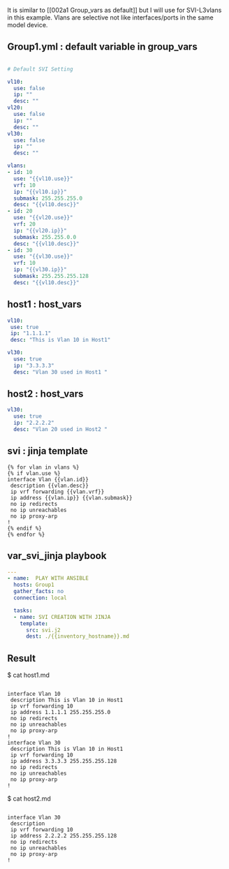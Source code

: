 It is similar to [[002a1 Group_vars as default]] but I will use for SVI-L3vlans in this example. Vlans are selective not like interfaces/ports in the same model device. 


## Group1.yml : default variable in group_vars
```yml

# Default SVI Setting 

vl10:
  use: false
  ip: ""
  desc: ""
vl20:
  use: false
  ip: ""
  desc: ""
vl30:
  use: false
  ip: ""
  desc: ""

vlans: 
- id: 10 
  use: "{{vl10.use}}"
  vrf: 10
  ip: "{{vl10.ip}}"  
  submask: 255.255.255.0
  desc: "{{vl10.desc}}"
- id: 20 
  use: "{{vl20.use}}"
  vrf: 20
  ip: "{{vl20.ip}}"  
  submask: 255.255.0.0
  desc: "{{vl10.desc}}"
- id: 30 
  use: "{{vl30.use}}"
  vrf: 10
  ip: "{{vl30.ip}}"  
  submask: 255.255.255.128
  desc: "{{vl10.desc}}"

```

## host1 : host_vars

```yml 
vl10:
 use: true
 ip: "1.1.1.1"
 desc: "This is Vlan 10 in Host1"

vl30:
  use: true
  ip: "3.3.3.3"
  desc: "Vlan 30 used in Host1 "

```

## host2 : host_vars
```yml 
vl30:
  use: true
  ip: "2.2.2.2"
  desc: "Vlan 20 used in Host2 "
```

## svi : jinja template 
```j2
{% for vlan in vlans %}
{% if vlan.use %}
interface Vlan {{vlan.id}}
 description {{vlan.desc}}
 ip vrf forwarding {{vlan.vrf}}
 ip address {{vlan.ip}} {{vlan.submask}}
 no ip redirects 
 no ip unreachables
 no ip proxy-arp
!
{% endif %}
{% endfor %}
```

## var_svi_jinja playbook 
```yml 
---
- name:  PLAY WITH ANSIBLE 
  hosts: Group1
  gather_facts: no
  connection: local 

  tasks: 
  - name: SVI CREATION WITH JINJA 
    template:
      src: svi.j2
      dest: ./{{inventory_hostname}}.md
```


## Result 

$ cat host1.md 
```shell

interface Vlan 10
 description This is Vlan 10 in Host1
 ip vrf forwarding 10
 ip address 1.1.1.1 255.255.255.0
 no ip redirects 
 no ip unreachables
 no ip proxy-arp
!
interface Vlan 30
 description This is Vlan 10 in Host1
 ip vrf forwarding 10
 ip address 3.3.3.3 255.255.255.128
 no ip redirects 
 no ip unreachables
 no ip proxy-arp
!

```
$ cat host2.md
```shell

interface Vlan 30
 description 
 ip vrf forwarding 10
 ip address 2.2.2.2 255.255.255.128
 no ip redirects 
 no ip unreachables
 no ip proxy-arp
!
```


